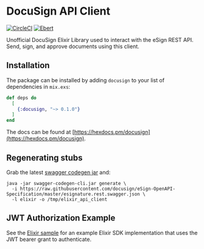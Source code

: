 # DocuSign API Client

[![CircleCI](https://circleci.com/gh/tandemequity/docusign_elixir.svg?style=svg)](https://circleci.com/gh/tandemequity/docusign_elixir) [![Ebert](https://ebertapp.io/github/tandemequity/docusign_elixir.svg)](https://ebertapp.io/github/tandemequity/docusign_elixir)

Unofficial DocuSign Elixir Library used to interact with the eSign REST API. Send, sign, and approve documents using this client.

## Installation

The package can be installed by adding `docusign` to your list of dependencies in `mix.exs`:

```elixir
def deps do
  [
    {:docusign, "~> 0.1.0"}
  ]
end
```

The docs can be found at [https://hexdocs.pm/docusign](https://hexdocs.pm/docusign).

## Regenerating stubs 

Grab the latest [swagger codegen jar](https://swagger.io/docs/open-source-tools/swagger-codegen/#installation-from-maven-central-14) and:

```
java -jar swagger-codegen-cli.jar generate \
  -i https://raw.githubusercontent.com/docusign/eSign-OpenAPI-Specification/master/esignature.rest.swagger.json \
  -l elixir -o /tmp/elixir_api_client
```

## JWT Authorization Example

See the [Elixir sample](https://github.com/tandemequity/docusign_elixir_sample_app) for an example Elixir SDK implementation that uses the JWT bearer grant to authenticate.
